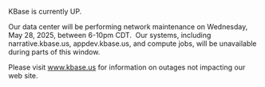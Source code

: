 KBase is currently UP.

Our data center will be performing network maintenance on Wednesday, May 28, 2025, between 6-10pm CDT.  Our systems, including narrative.kbase.us, appdev.kbase.us, and compute jobs, will be unavailable during parts of this window.

Please visit <a href="https://www.kbase.us">www.kbase.us</a> for information on outages not impacting our web site.
